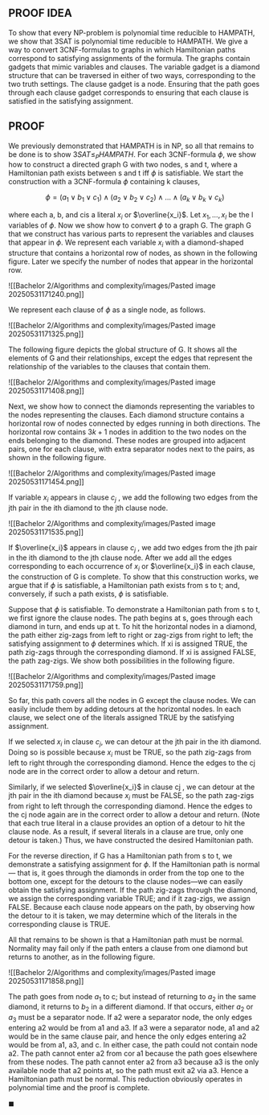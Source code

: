 ## PROOF IDEA

To show that every NP-problem is polynomial time reducible to HAMPATH, we show that 3SAT is polynomial time reducible to HAMPATH. We give a way to convert 3CNF-formulas to graphs in which Hamiltonian paths correspond to satisfying assignments of the formula. The graphs contain gadgets that mimic variables and clauses. The variable gadget is a diamond structure that can be traversed in either of two ways, corresponding to the two truth settings. The clause gadget is a node. Ensuring that the path goes through each clause gadget corresponds to ensuring that each clause is satisfied in the satisfying assignment.

## PROOF

We previously demonstrated that HAMPATH is in NP, so all that remains to be done is to show $3SAT ≤_P HAMPATH$. For each 3CNF-formula $\phi$, we show how to construct a directed graph G with two nodes, s and t, where a Hamiltonian path exists between s and t iff $\phi$ is satisfiable. We start the construction with a 3CNF-formula $\phi$ containing k clauses,

$$ \phi = (a_1 \lor b_1 \lor c_1) \land (a_2 \lor b_2 \lor c_2) \land \dots \land (a_k \lor b_k \lor c_k) $$

where each a, b, and cis a literal $x_i$ or $\overline{x_i}$. Let $x_1, \dots ,x_l$ be the l variables of $\phi$. Now we show how to convert $\phi$ to a graph G. The graph G that we construct has various parts to represent the variables and clauses that appear in $\phi$. We represent each variable $x_i$ with a diamond-shaped structure that contains a horizontal row of nodes, as shown in the following figure. Later we specify the number of nodes that appear in the horizontal row.

![[Bachelor 2/Algorithms and complexity/images/Pasted image 20250531171240.png]]

We represent each clause of $\phi$ as a single node, as follows.

![[Bachelor 2/Algorithms and complexity/images/Pasted image 20250531171325.png]]

The following figure depicts the global structure of G. It shows all the elements of G and their relationships, except the edges that represent the relationship of the variables to the clauses that contain them.

![[Bachelor 2/Algorithms and complexity/images/Pasted image 20250531171408.png]]

Next, we show how to connect the diamonds representing the variables to the nodes representing the clauses. Each diamond structure contains a horizontal row of nodes connected by edges running in both directions. The horizontal row contains $3k + 1$ nodes in addition to the two nodes on the ends belonging to the diamond. These nodes are grouped into adjacent pairs, one for each clause, with extra separator nodes next to the pairs, as shown in the following figure.

![[Bachelor 2/Algorithms and complexity/images/Pasted image 20250531171454.png]]

If variable $x_i$ appears in clause $c_j$ , we add the following two edges from the jth pair in the ith diamond to the jth clause node.

![[Bachelor 2/Algorithms and complexity/images/Pasted image 20250531171535.png]]

If $\overline{x_i}$ appears in clause $c_j$ , we add two edges from the jth pair in the ith diamond to the jth clause node. After we add all the edges corresponding to each occurrence of $x_i$ or $\overline{x_i}$ in each clause, the construction of G is complete. To show that this construction works, we argue that if $\phi$ is satisfiable, a Hamiltonian path exists from s to t; and, conversely, if such a path exists, $\phi$ is satisfiable.

Suppose that $\phi$ is satisfiable. To demonstrate a Hamiltonian path from s to t, we first ignore the clause nodes. The path begins at s, goes through each diamond in turn, and ends up at t. To hit the horizontal nodes in a diamond, the path either zig-zags from left to right or zag-zigs from right to left; the satisfying assignment to $\phi$ determines which. If xi is assigned TRUE, the path zig-zags through the corresponding diamond. If xi is assigned FALSE, the path zag-zigs. We show both possibilities in the following figure.

![[Bachelor 2/Algorithms and complexity/images/Pasted image 20250531171759.png]]

So far, this path covers all the nodes in G except the clause nodes. We can easily include them by adding detours at the horizontal nodes. In each clause, we select one of the literals assigned TRUE by the satisfying assignment.

If we selected ${x_i}$ in clause $c_j$, we can detour at the jth pair in the ith diamond. Doing so is possible because $x_i$ must be TRUE, so the path zig-zags from left to right through the corresponding diamond. Hence the edges to the cj node are in the correct order to allow a detour and return.

Similarly, if we selected $\overline{x_i}$ in clause cj , we can detour at the jth pair in the ith diamond because $x_i$ must be FALSE, so the path zag-zigs from right to left through the corresponding diamond. Hence the edges to the cj node again are in the correct order to allow a detour and return. (Note that each true literal in a clause provides an option of a detour to hit the clause node. As a result, if several literals in a clause are true, only one detour is taken.) Thus, we have constructed the desired Hamiltonian path.

For the reverse direction, if G has a Hamiltonian path from s to t, we demonstrate a satisfying assignment for $\phi$. If the Hamiltonian path is normal — that is, it goes through the diamonds in order from the top one to the bottom one, except for the detours to the clause nodes—we can easily obtain the satisfying assignment. If the path zig-zags through the diamond, we assign the corresponding variable TRUE; and if it zag-zigs, we assign FALSE. Because each clause node appears on the path, by observing how the detour to it is taken, we may determine which of the literals in the corresponding clause is TRUE.

All that remains to be shown is that a Hamiltonian path must be normal. Normality may fail only if the path enters a clause from one diamond but returns to another, as in the following figure.

![[Bachelor 2/Algorithms and complexity/images/Pasted image 20250531171858.png]]

The path goes from node $a_1$ to c; but instead of returning to $a_2$ in the same diamond, it returns to $b_2$ in a different diamond. If that occurs, either $a_2$ or $a_3$ must be a separator node. If a2 were a separator node, the only edges entering a2 would be from a1 and a3. If a3 were a separator node, a1 and a2 would be in the same clause pair, and hence the only edges entering a2 would be from a1, a3, and c. In either case, the path could not contain node a2. The path cannot enter a2 from cor a1 because the path goes elsewhere from these nodes. The path cannot enter a2 from a3 because a3 is the only available node that a2 points at, so the path must exit a2 via a3. Hence a Hamiltonian path must be normal. This reduction obviously operates in polynomial time and the proof is complete.

$\blacksquare$
